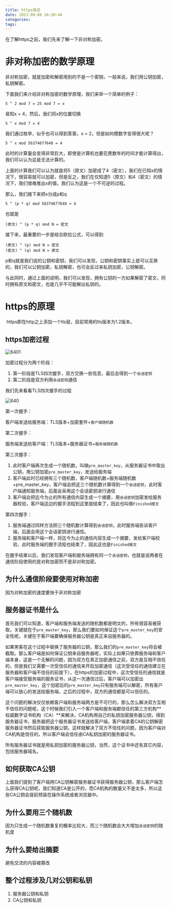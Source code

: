 ```yaml
---
title: https简述
date: 2023-09-08 16:20:44
categories:
tags:
---
```


在了解https之前，我们先来了解一下非对称加密。

# 非对称加密的数学原理

非对称加密，就是加密和解密用到的不是一个密钥，一般来说，我们用公钥加密，私钥解密。

下面我们来介绍非对称加密的数学原理，我们来举一个简单的例子：

```
5 ^ 2 mod 7 = 25 mod 7 = x
```

易知x = 4，然后，我们将x的位置切换

```
5 ^ x mod 7 = 4
```

我们通过枚举，似乎也可以得到答案，x  = 2，但是如何模数字变得很大呢？

```
5 ^ x mod 56374677648 = 4
```

此时的计算量会变得非常巨大，即使是计算机也要花费数年的时间才能计算得出，我们可以认为这是无法计算的。

上面的计算我们可以认为就是将5（原文）加密成了4（密文），我们在已知x的情况下，很容易就可以加密，但是反之，我们在仅知道5（原文）和4（密文）的情况下，我们很难推出x的值，我们认为这是一个不可逆的过程。

那么，我们接下来把x分成p和q

```
5 ^ (p * q) mod 56374677648 = 4
```

也就是

```
(原文) ^ (p * q) mod N = 密文
```

接下来，最重要的一步是结合欧拉公式，可以得到

```
(原文) ^ (p) mod N = 密文
(密文) ^ (q) mod N = 原文
```

p和q就是我们说的公钥和密钥，我们可以发现，公钥和密钥事实上是可以互换的，我们可以公钥加密，私钥解密，也可会反过来私钥加密，公钥解密。

与此同时，通过上面的说明，我们可以发现，拥有公钥的一方如果解密了密文，同时拥有原文和密文，也是几乎不可能解出私钥的。

# https的原理

​	https即在http之上添加一个tls层，目前常用的tls版本为1.2版本。

## https加密过程

![6401](https://skynesserblog.oss-cn-hangzhou.aliyuncs.com/img/6401.png)

加密过程分为两个阶段：

1. 第一阶段是TLS四次握手，双方交换一些信息，最后会得到一个`会话密钥`
2. 第二阶段是双方利用`会话密钥`通信

我们先来看看TLS四次握手的过程

![640](https://skynesserblog.oss-cn-hangzhou.aliyuncs.com/img/640.png)

第一次握手：

客户端发送给服务端：TLS版本+加密套件+`客户端随机数`

第二次握手：

服务端发送给客户端：TLS版本+服务器证书+`服务端随机数`

第三次握手：

1. 此时客户端再次生成一个随机数，叫做`pre_master_key`，从服务器证书中取出公钥，用公钥加密`pre_master_key`，发送给服务端
2. 客户端此时已经拥有三个随机数，客户端随机数+服务端随机数+pre_master_key，客户端会把这三个随机数计算得到一个`会话密钥`，此时客户端通知服务端，后面会采用这个会话密钥进行通信
3. 客户端会把迄今为止的所有通信内容生成一个摘要，用`会话密钥`加密发给服务器校验，客户端这边的握手流程到这里就结束了，因此也叫做`Finished报文`

第四次握手：

1. 服务端通过同样方法把三个随机数计算得到`会话密钥`，此时服务端告诉客户端，后面会用这个会话密钥进行通信。
2. 服务端和客户端一样，将迄今为止的通信内容生成一个摘要，发给客户端校验，此时服务端的握手流程也结束了，因此这也是`Finished报文`

在握手结束以后，我们发现客户端和服务端拥有同一个`会话密钥`，也就是说两者在通信阶段使用的是对称加密而不是非对称加密。

## 为什么通信阶段要使用对称加密

因为对称加密的速度要快于非对称加密

## 服务器证书是什么

首先我们可以知道，客户端和服务端发送的随机数都是明文的，所有很容易被获取，关键就在于`pre_master_key`，那么我们要如何保证这个`pre_master_key`的安全性呢，关键在于客户端要确保服务器公钥是真正来自服务器的。

如果黑客在这个过程中替换了服务器的公钥，那么我们的`pre_master_key`将会被截取。那么客户端是如何保证公钥来自服务器呢，实际上如果只依靠服务端和客户端本身，这是一个无解的问题，因为双方在真正加密通信之前，双方是互相不信任的，但是我们又需要一次受信任的通信来开启加密通信（这次受信任的通信建立在服务器和客户端不信任的前提下），在https的加密过程中，这次受信任的通信就是客户端接受服务端的服务证书，从这一次通信过后，客户端可以加密出`pre_master_key`，这个加密后的`pre_master_key`只有服务端可以解密，所有客户端可以放心的发送给服务端，之后的过程中，双方的通信都是可以信任的。

这个问题的解决仅仅依赖客户端和服务端两方是不可行的，那么怎么解决双方互相不信任的问题呢，这个时候我们引入一个客户端和服务端都信任的第三方机构**权威数字证书机构（CA）**来解决，CA机构用自己的私钥加密服务器公钥，得到服务器证书，服务器把这个服务器证书发送给客户端，客户端拿着CA的公钥解密服务器证书然后获取服务器公钥，这样就解决了双方不信任的问题，因为客户端对CA机构是信任的，所以客户端会信任由CA私钥加密的服务器证书。

所有服务器证书就是用私钥加密的服务器公钥，当然，这个证书中还有其它内容，包括服务器域名。

## 如何获取CA公钥

上面我们提到了客户端用CA公钥解密服务器证书获得服务器公钥，那么客户端怎么获得CA公钥呢，我们知道CA是公开的，而CA机构的数量又不是太多，所以这些CA公钥会提前预装在操作系统或者浏览器中。

## 为什么要用三个随机数

因为只生成一个随机数重复的概率比较大，而三个随机数会大大增加`会话密钥`的随机度

## 为什么要给出摘要

避免交流的内容被篡改

## 整个过程涉及几对公钥和私钥

1. 服务器公钥和私钥
2. CA公钥和私钥